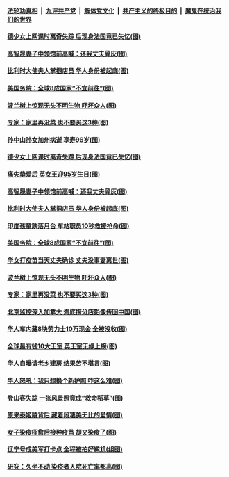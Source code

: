 

####  [法轮功真相](../../../../basic/blob/master/README.md?t=04220102) &nbsp;|&nbsp; [九评共产党](../../../../9ping.md/blob/master/README.md?t=04220102) &nbsp;|&nbsp; [解体党文化](../../../../jtdwh.md/blob/master/README.md?t=04220102)  &nbsp;|&nbsp; [共产主义的终极目的](../../../../gczydzjmd.md/blob/master/README.md?t=04220102) &nbsp;|&nbsp; [魔鬼在统治我们的世界](../../../../mgztzwmdsj.md/blob/master/README.md?t=04220102) 

#### [德少女上网课时离奇失踪 后现身法国竟已失忆(图)](../pages/p3/969438.md?t=04220102) 

#### [高智晟妻子中领馆前高喊：还我丈夫骨灰(图)](../pages/p3/969411.md?t=04220102) 

#### [比利时大使夫人掌掴店员 华人身份被起底(图)](../pages/p3/969370.md?t=04220102) 

#### [美国务院：全球8成国家“不宜前往”(图)](../pages/p3/969349.md?t=04220102) 

#### [波兰树上惊现无头不明生物 吓坏众人(图)](../pages/p3/969324.md?t=04220102) 

#### [专家：家里再没菜 也不要买这3种(图)](../pages/p3/969320.md?t=04220102) 

#### [孙中山孙女加州病逝 享寿96岁(图)](../pages/p3/969453.md?t=04220102) 

#### [德少女上网课时离奇失踪 后现身法国竟已失忆(图)](../pages/p3/969438.md?t=04220102) 

#### [痛失挚爱后 英女王迎95岁生日(图)](../pages/p3/969448.md?t=04220102) 

#### [高智晟妻子中领馆前高喊：还我丈夫骨灰(图)](../pages/p3/969411.md?t=04220102) 

#### [比利时大使夫人掌掴店员 华人身份被起底(图)](../pages/p3/969370.md?t=04220102) 

#### [印度孩童跌落月台 车站职员10秒救援抢命(图)](../pages/p3/969360.md?t=04220102) 

#### [美国务院：全球8成国家“不宜前往”(图)](../pages/p3/969349.md?t=04220102) 

#### [华女打疫苗当天丈夫确诊 丈夫没事妻离世(图)](../pages/p3/969330.md?t=04220102) 

#### [波兰树上惊现无头不明生物 吓坏众人(图)](../pages/p3/969324.md?t=04220102) 

#### [专家：家里再没菜 也不要买这3种(图)](../pages/p3/969320.md?t=04220102) 

#### [北京监控深入加拿大 海底捞分店影像传回中国(图)](../pages/p3/969302.md?t=04220102) 

#### [华人车内藏8块劳力士10万现金 全被没收(图)](../pages/p3/969269.md?t=04220102) 

#### [全球最有钱10大王室 英王室无缘上榜(图)](../pages/p3/969267.md?t=04220102) 

#### [华人自曝请老乡建房 结果苦不堪言(图)](../pages/p3/969253.md?t=04220102) 

#### [华人怒吼：我只想换个新护照 咋这么难(图)](../pages/p3/969250.md?t=04220102) 

#### [登山客失踪 一张风景照竟成“救命稻草”(图)](../pages/p3/969186.md?t=04220102) 

#### [原来泰姬陵背后 藏着段凄美无比的爱情(图)](../pages/p3/968850.md?t=04220102) 

#### [女子染疫痊愈后接种疫苗 却又染疫了(图)](../pages/p3/969171.md?t=04220102) 

#### [辽宁号成美军打卡点 全程被拍好尴尬(组图)](../pages/p3/969150.md?t=04220102) 

#### [研究：久坐不动 染疫者入院死亡率都高(图)](../pages/p3/969148.md?t=04220102) 

